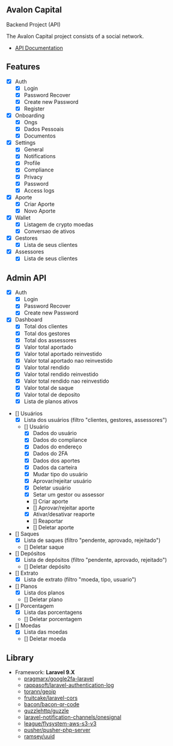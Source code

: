 ## Avalon Capital

Backend Project (API)

The Avalon Capital project consists of a social network.

- [API Documentation](https://documenter.getpostman.com/view/9111037/2s93CHuaK1)

## Features

- [x] Auth
  - [x] Login
  - [x] Password Recover
  - [x] Create new Password
  - [x] Register
- [x] Onboarding
  - [x] Ongs
  - [x] Dados Pessoais
  - [x] Documentos
- [x] Settings
  - [x] General
  - [x] Notifications
  - [x] Profile
  - [x] Compliance
  - [x] Privacy
  - [x] Password
  - [x] Access logs
- [x] Aporte
  - [x] Criar Aporte
  - [x] Novo Aporte
- [x] Wallet
  - [x] Listagem de crypto moedas
  - [x] Conversao de ativos
- [x] Gestores
  - [x] Lista de seus clientes
- [x] Assessores
  - [x] Lista de seus clientes

## Admin API

- [x] Auth
  - [x] Login
  - [x] Password Recover
  - [x] Create new Password
- [x] Dashboard
  - [x] Total dos clientes
  - [x] Total dos gestores
  - [x] Total dos assessores
  - [x] Valor total aportado
  - [x] Valor total aportado reinvestido
  - [x] Valor total aportado nao reinvestido
  - [x] Valor total rendido
  - [x] Valor total rendido reinvestido
  - [x] Valor total rendido nao reinvestido
  - [x] Valor total de saque
  - [x] Valor total de deposito
  - [x] Lista de planos ativos
- [] Usuários
  - [x] Lista dos usuários (filtro "clientes, gestores, assessores")
  - [] Usuário
    - [x] Dados do usuário
    - [x] Dados do compliance
    - [x] Dados do endereço
    - [x] Dados do 2FA
    - [x] Dados dos aportes
    - [x] Dados da carteira
    - [x] Mudar tipo do usuário
    - [x] Aprovar/rejeitar usuário
    - [x] Deletar usuário
    - [x] Setar um gestor ou assessor
    - [] Criar aporte
    - [] Aprovar/rejeitar aporte
    - [x] Ativar/desativar reaporte
    - [] Reaportar
    - [] Deletar aporte
- [] Saques
  - [x] Lista de saques (filtro "pendente, aprovado, rejeitado")
  - [] Deletar saque
- [] Depósitos
  - [x] Lista de depósitos (filtro "pendente, aprovado, rejeitado")
  - [] Deletar depósito
- [] Extrato
  - [x] Lista de extrato (filtro "moeda, tipo, usuario")
- [] Planos
  - [x] Lista dos planos
  - [] Deletar plano
- [] Porcentagem
  - [x] Lista das porcentagens
  - [] Deletar porcentagem
- [] Moedas
  - [x] Lista das moedas
  - [] Deletar moeda

## Library

- Framework: **Laravel 9.X**
  - [pragmarx/google2fa-laravel](https://github.com/antonioribeiro/google2fa-laravel)
  - [rappasoft/laravel-authentication-log](https://github.com/rappasoft/laravel-authentication-log)
  - [torann/geoip](https://github.com/Torann/laravel-geoip)
  - [fruitcake/laravel-cors](https://github.com/fruitcake/laravel-cors)
  - [bacon/bacon-qr-code](https://github.com/bacon/bacon-qr-code)
  - [guzzlehttp/guzzle](https://github.com/guzzlehttp/guzzle)
  - [laravel-notification-channels/onesignal](https://github.com/laravel-notification-channels/onesignal)
  - [league/flysystem-aws-s3-v3](https://github.com/league/flysystem-aws-s3-v3)
  - [pusher/pusher-php-server](https://github.com/pusher/pusher-php-server)
  - [ramsey/uuid](https://github.com/ramsey/uuid)
